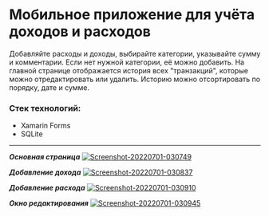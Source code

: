 # Мобильное приложение для учёта доходов и расходов

Добавляйте расходы и доходы, выбирайте категории, указывайте сумму и комментарии.
Если нет нужной категории, её можно добавить. 
На главной странице отображается история всех "транзакций", которые можно отредактировать или удалить.
Историю можно отсортировать по порядку, дате и сумме.

### Стек технологий:
- Xamarin Forms
- SQLite

---
___Основная страница___
<a href="https://ibb.co/B2CTxX4"><img src="https://i.ibb.co/B2CTxX4/Screenshot-20220701-030749.jpg" alt="Screenshot-20220701-030749" border="0" /></a>

___Добавление дохода___
<a href="https://ibb.co/xHrZy6D"><img src="https://i.ibb.co/xHrZy6D/Screenshot-20220701-030837.jpg" alt="Screenshot-20220701-030837" border="0" /></a>

___Добавление расхода___
<a href="https://ibb.co/bQF0fwY"><img src="https://i.ibb.co/bQF0fwY/Screenshot-20220701-030910.jpg" alt="Screenshot-20220701-030910" border="0" /></a>

___Окно редактирования___
<a href="https://ibb.co/kc7GgQb"><img src="https://i.ibb.co/kc7GgQb/Screenshot-20220701-030945.jpg" alt="Screenshot-20220701-030945" border="0" /></a>


